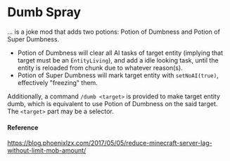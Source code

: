 # Dumb Spray

… is a joke mod that adds two potions: Potion of Dumbness and Potion of Super Dumbness.

  - Potion of Dumbness will clear all AI tasks of target entity (implying that target must be an `EntityLiving`),
    and add a idle looking task, until the entity is reloaded from chunk due to whatever reason(s).
  - Potion of Super Dumbness will mark target entity with `setNoAI(true)`, effectively "freezing" them.

Additionally, a command `/dumb <target>` is provided to make target entity dumb, which is equivalent to use
Potion of Dumbness on the said target. The `<target>` part may be a selector.

#### Reference

https://blog.phoenixlzx.com/2017/05/05/reduce-minecraft-server-lag-without-limit-mob-amount/